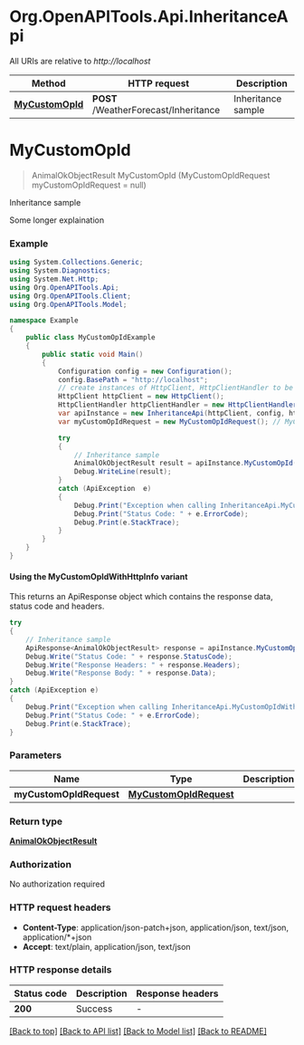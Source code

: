 # Org.OpenAPITools.Api.InheritanceApi

All URIs are relative to *http://localhost*

| Method | HTTP request | Description |
|--------|--------------|-------------|
| [**MyCustomOpId**](InheritanceApi.md#mycustomopid) | **POST** /WeatherForecast/Inheritance | Inheritance sample |

<a name="mycustomopid"></a>
# **MyCustomOpId**
> AnimalOkObjectResult MyCustomOpId (MyCustomOpIdRequest myCustomOpIdRequest = null)

Inheritance sample

Some longer explaination

### Example
```csharp
using System.Collections.Generic;
using System.Diagnostics;
using System.Net.Http;
using Org.OpenAPITools.Api;
using Org.OpenAPITools.Client;
using Org.OpenAPITools.Model;

namespace Example
{
    public class MyCustomOpIdExample
    {
        public static void Main()
        {
            Configuration config = new Configuration();
            config.BasePath = "http://localhost";
            // create instances of HttpClient, HttpClientHandler to be reused later with different Api classes
            HttpClient httpClient = new HttpClient();
            HttpClientHandler httpClientHandler = new HttpClientHandler();
            var apiInstance = new InheritanceApi(httpClient, config, httpClientHandler);
            var myCustomOpIdRequest = new MyCustomOpIdRequest(); // MyCustomOpIdRequest |  (optional) 

            try
            {
                // Inheritance sample
                AnimalOkObjectResult result = apiInstance.MyCustomOpId(myCustomOpIdRequest);
                Debug.WriteLine(result);
            }
            catch (ApiException  e)
            {
                Debug.Print("Exception when calling InheritanceApi.MyCustomOpId: " + e.Message);
                Debug.Print("Status Code: " + e.ErrorCode);
                Debug.Print(e.StackTrace);
            }
        }
    }
}
```

#### Using the MyCustomOpIdWithHttpInfo variant
This returns an ApiResponse object which contains the response data, status code and headers.

```csharp
try
{
    // Inheritance sample
    ApiResponse<AnimalOkObjectResult> response = apiInstance.MyCustomOpIdWithHttpInfo(myCustomOpIdRequest);
    Debug.Write("Status Code: " + response.StatusCode);
    Debug.Write("Response Headers: " + response.Headers);
    Debug.Write("Response Body: " + response.Data);
}
catch (ApiException e)
{
    Debug.Print("Exception when calling InheritanceApi.MyCustomOpIdWithHttpInfo: " + e.Message);
    Debug.Print("Status Code: " + e.ErrorCode);
    Debug.Print(e.StackTrace);
}
```

### Parameters

| Name | Type | Description | Notes |
|------|------|-------------|-------|
| **myCustomOpIdRequest** | [**MyCustomOpIdRequest**](MyCustomOpIdRequest.md) |  | [optional]  |

### Return type

[**AnimalOkObjectResult**](AnimalOkObjectResult.md)

### Authorization

No authorization required

### HTTP request headers

 - **Content-Type**: application/json-patch+json, application/json, text/json, application/*+json
 - **Accept**: text/plain, application/json, text/json


### HTTP response details
| Status code | Description | Response headers |
|-------------|-------------|------------------|
| **200** | Success |  -  |

[[Back to top]](#) [[Back to API list]](../README.md#documentation-for-api-endpoints) [[Back to Model list]](../README.md#documentation-for-models) [[Back to README]](../README.md)


